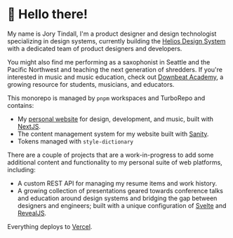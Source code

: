 # 👋 Hello there!

My name is Jory Tindall, I'm a product designer and design technologist specializing in design systems, currently building the [Helios Design System](https://helios.hashicorp.design) with a dedicated team of product designers and developers.

You might also find me performing as a saxophonist in Seattle and the Pacific Northwest and teaching the next generation of shredders. If you're interested in music and music education, check out [Downbeat Academy](https://downbeatacademy.com), a growing resource for students, musicians, and educators.

This monorepo is managed by `pnpm` workspaces and TurboRepo and contains:

-   My [personal website](https://jorytindall.com) for design, development, and music, built with [NextJS](https://nextjs.org/).
-   The content management system for my website built with [Sanity](https://www.sanity.io/).
-   Tokens managed with `style-dictionary`

There are a couple of projects that are a work-in-progress to add some additional content and functionality to my personal suite of web platforms, including:

- A custom REST API for managing my resume items and work history.
- A growing collection of presentations geared towards conference talks and education around design systems and bridging the gap between designers and engineers; built with a unique configuration of [Svelte](https://svelte.dev/) and [RevealJS](https://revealjs.com/).

Everything deploys to [Vercel](https://vercel.com).
